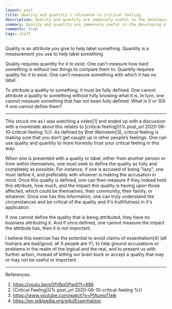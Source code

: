 ```yaml
---
layout: post
title: Quality and quantity's relevance to critical feeling
description: Quality and quantity are immensely useful in the developing of critical feeling and the ability for honest and effective communication.
summary: Quality and quantity are immensely useful in the developing of critical feeling and the ability for honest and effective communication.
comments: true
tags: stuff
---
```


Quality is an attribute you give to help label something. Quantity is a measurement you use to help label something. 

Quality requires quantity for it to exist. One can't measure how hard something is without two things to compare them to. Quantity requires quality for it to exist. One can't measure something with which it has no label.

To attribute a quality to something, it must be fully defined. One cannot attribute a quality to something without fully knowing what it is. In turn, one cannot measure something that has not been fully defined. What is 0 or 100 if one cannot define them?

---

This struck me as I was watching a video[1] and ended up with a discussion with a roommate about this relates to [critical feeling]({% post_url 2020-06-10-critical-feeling %}). As defined by Bret Weinstein[3], critical feeling is making sure that you don’t get caught up in other people’s feelings. One can use quality and quantity to more honestly trust your critical feeling in this way:

When one is presented with a quality or label, either from another person or from within themselves, one must seek to define the quality as fully and completely as possible. For instance, if one is accused of being "lazy", one must define it, and preferably with whoever is making the accusation in mind. Once this quality is defined, one can then measure if they indeed hold this attribute, how much, and the impact this quality is having upon those affected, which could be themselves, their community, their family, or whatever. Once one has this information, one can truly understand the circumstances and be critical of the quality and it's truthfulness in it's application.

If one cannot define the quality that is being attributed, they have no business attributing it. And if once defined, one cannot measure the impact the attribute has, then it is not important. 

I believe this exercise has the potential to avoid claims of essentialism[4] (all humans are bad/good, all X people are Y), to help ground accusations or problems in the realm of the logical and the real, and to present us with further action, instead of letting our brain buck or accept a quality that may or may not be useful or important. 

---
References:

1. <https://youtu.be/eOfVBqGPwi0?t=886>
2. [Critical Feeling]({% post_url 2020-06-10-critical-feeling %})
3. <https://www.youtube.com/watch?v=PfAumoTIeik>
4. <https://en.wikipedia.org/wiki/Essentialism>